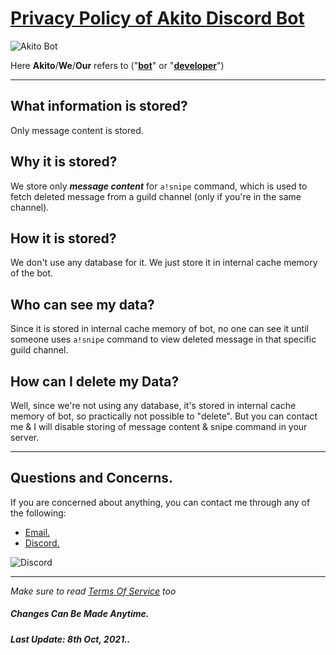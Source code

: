 # **[Privacy Policy of Akito Discord Bot](https://top.gg/bot/885876809776893964)**

![Akito Bot](https://cdn.discordapp.com/attachments/891178370442858526/891178505260396554/akito_banner.png)

Here **Akito**/**We**/**Our** refers to ("**[bot](https://top.gg/bot/885876809776893964)**" or "**[developer](https://github.com/EitoZX)**")



---

## **What information is stored?**

Only message content is stored.

## Why it is stored?
We store only _**message content**_ for `a!snipe` command, which is used to fetch deleted message from a guild channel (only if you're in the same channel).

## How it is stored?
We don't use any database for it. We just store it in internal cache memory of the bot.

## Who can see my data?
Since it is stored in internal cache memory of bot, no one can see it until someone uses `a!snipe` command to view deleted message in that specific guild channel.

## How can I delete my Data?
Well, since we're not using any database, it's stored in internal cache memory of bot, so practically not possible to "delete". But you can contact me & I will disable storing of message content & snipe command in your server.


---

## **Questions and Concerns.**

If you are concerned about anything, you can contact me through any of the following:
- [Email.](mailto:iameitozx@gmail.com)
- [Discord.](https://discord.com/users/752457056442908704)

 ![Discord](https://discord.c99.nl/widget/theme-3/752457056442908704.png)

---

*Make sure to read [Terms Of Service](https://github.com/Akito-Discord-Bot/Terms-Of-Service/blob/master/README.md) too* 

##### Changes Can Be Made Anytime.
##### Last Update: 8th Oct, 2021..
